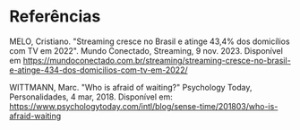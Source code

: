 # Referências

MELO, Cristiano. "Streaming cresce no Brasil e atinge 43,4% dos domicílios com TV em 2022". Mundo Conectado, Streaming, 9 nov. 2023. Disponível em https://mundoconectado.com.br/streaming/streaming-cresce-no-brasil-e-atinge-434-dos-domicilios-com-tv-em-2022/

WITTMANN, Marc. "Who is afraid of waiting?" Psychology Today, Personalidades, 4 mar, 2018. Disponível em: https://www.psychologytoday.com/intl/blog/sense-time/201803/who-is-afraid-waiting
